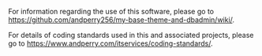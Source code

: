 For information regarding the use of this software, please go to https://github.com/andperry256/my-base-theme-and-dbadmin/wiki/.

For details of coding standards used in this and associated projects, please go to https://www.andperry.com/itservices/coding-standards/.
